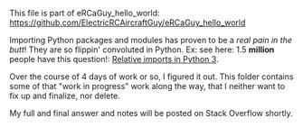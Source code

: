 This file is part of eRCaGuy_hello_world: https://github.com/ElectricRCAircraftGuy/eRCaGuy_hello_world

Importing Python packages and modules has proven to be a _real pain in the butt_! They are so flippin' convoluted in Python. Ex: see here: 1.5 **million** people have this question!: [Relative imports in Python 3](https://stackoverflow.com/q/16981921/4561887). 

Over the course of 4 days of work or so, I figured it out. This folder contains some of that "work in progress" work along the way, that I neither want to fix up and finalize, nor delete.

My full and final answer and notes will be posted on Stack Overflow shortly.
